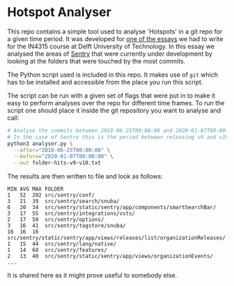 # Hotspot Analyser

This repo contains a simple tool used to analyse 'Hotspots' in a git repo for 
a given time period. It was developed for [one of the essays](https://desosa2020.netlify.com/projects/sentry/2020/03/23/monitoring-sentrys-software-quality.html)
we had to write for the IN4315 course at Delft University of Technology. In 
this essay we analysed the areas of [Sentry](https://github.com/getsentry/sentry) 
that were currently under development by looking at the folders that were 
touched by the most commits.

The Python script used is included in this repo.  It makes use of `git` which 
has to be installed and accessible from the place you run this script.

The script can be run with a given set of flags that were put in to make it 
easy to perform analyses over the repo for different time frames. To run the 
script one should place it inside the git repository you want to analyse and 
call:
```bash
# Analyse the commits between 2018-06-25T00:00:00 and 2020-01-07T00:00:00.
# In the case of Sentry this is the period between releasing v9 and v10.
python3 analyser.py \
  --after="2018-06-25T00:00:00" \
  --before="2020-01-07T00:00:00" \
  --out folder-hits-v9-v10.txt
```

The results are then written to file and look as follows:
```
MIN	AVG	MAX	FOLDER
1	52	202	src/sentry/conf/
3	21	39	src/sentry/search/snuba/
6	20	34	src/sentry/static/sentry/app/components/smartSearchBar/
3	17	55	src/sentry/integrations/vsts/
2	17	58	src/sentry/options/
3	16	41	src/sentry/tagstore/snuba/
16	16	16	src/sentry/static/sentry/app/views/releases/list/organizationReleases/
1	15	44	src/sentry/lang/native/
1	14	68	src/sentry/features/
2	13	40	src/sentry/static/sentry/app/views/organizationEvents/
...
```

It is shared here as it might prove useful to somebody else.

